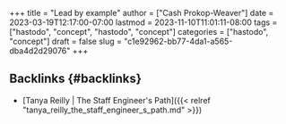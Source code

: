 +++
title = "Lead by example"
author = ["Cash Prokop-Weaver"]
date = 2023-03-19T12:17:00-07:00
lastmod = 2023-11-10T11:01:11-08:00
tags = ["hastodo", "concept", "hastodo", "concept"]
categories = ["hastodo", "concept"]
draft = false
slug = "c1e92962-bb77-4da1-a565-dba4d2d29076"
+++

## Backlinks {#backlinks}

-   [Tanya Reilly | The Staff Engineer's Path]({{< relref "tanya_reilly_the_staff_engineer_s_path.md" >}})
